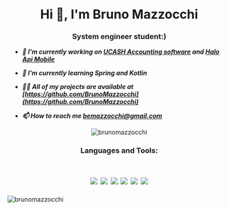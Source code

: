 
<h1 align="center">Hi 👋, I'm Bruno Mazzocchi</h1>
<h3 align="center">System engineer student:)</h3>

<h5 align="left" style="margin:10px;">
  
- 🔭 I’m currently working on [UCASH Accounting software](https://github.com/ISW-IAW/UCASH) and [Halo Api Mobile](https://github.com/BrunoMazzocchi/HaloApiMobile)
- 🌱 I’m currently learning **Spring and Kotlin**
- 👨‍💻 All of my projects are available at [https://github.com/BrunoMazzocchi](https://github.com/BrunoMazzocchi)
- 📫 How to reach me **bemazzocchi@gmail.com**

  </h5>


<p  align="center"> <img src="https://github-readme-stats.vercel.app/api?username=brunomazzocchi" alt="brunomazzocchi" href="https://github-readme-stats.vercel.app/api?username=brunomazzocchi" /> </p>


<h3 align="center"> Languages and Tools:</h3>

<h1 align="center">
 <img src="https://img.shields.io/badge/Java-ED8B00?style=for-the-badge&logo=java&logoColor=white" /> 
 <img src="https://img.shields.io/badge/Spring-6DB33F?style=for-the-badge&logo=spring&logoColor=white" />
 <img src="https://img.shields.io/badge/Spring_Boot-F2F4F9?style=for-the-badge&logo=spring-boot" />
 <img src="https://img.shields.io/badge/Junit5-25A162?style=for-the-badge&logo=junit5&logoColor=white" />
 <img src="https://img.shields.io/badge/Spring_Security-6DB33F?style=for-the-badge&logo=Spring-Security&logoColor=white" />
 <img src="https://img.shields.io/badge/GitHub-100000?style=for-the-badge&logo=github&logoColor=white" />
  
  </h1>
 
<p align="left"> <img src="https://komarev.com/ghpvc/?username=brunomazzocchi&label=Profile%20views&color=0e75b6&style=flat" alt="brunomazzocchi" /> </p>

